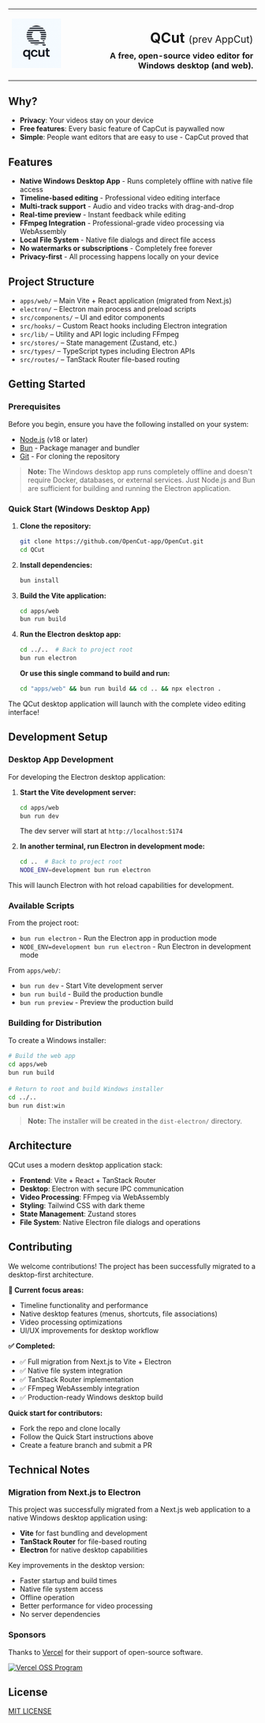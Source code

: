 <table width="100%">
  <tr>
    <td align="left" width="120">
      <img src="qcut/apps/web/public/logo.png" alt="QCut Logo" width="100" />
    </td>
    <td align="right">
      <h1>QCut <span style="font-size: 0.7em; font-weight: normal;">(prev AppCut)</span></h1>
      <h3 style="margin-top: -10px;">A free, open-source video editor for Windows desktop (and web).</h3>
    </td>
  </tr>
</table>

## Why?

- **Privacy**: Your videos stay on your device
- **Free features**: Every basic feature of CapCut is paywalled now
- **Simple**: People want editors that are easy to use - CapCut proved that

## Features

- **Native Windows Desktop App** - Runs completely offline with native file access
- **Timeline-based editing** - Professional video editing interface
- **Multi-track support** - Audio and video tracks with drag-and-drop
- **Real-time preview** - Instant feedback while editing
- **FFmpeg Integration** - Professional-grade video processing via WebAssembly
- **Local File System** - Native file dialogs and direct file access
- **No watermarks or subscriptions** - Completely free forever
- **Privacy-first** - All processing happens locally on your device

## Project Structure

- `apps/web/` – Main Vite + React application (migrated from Next.js)
- `electron/` – Electron main process and preload scripts
- `src/components/` – UI and editor components
- `src/hooks/` – Custom React hooks including Electron integration
- `src/lib/` – Utility and API logic including FFmpeg
- `src/stores/` – State management (Zustand, etc.)
- `src/types/` – TypeScript types including Electron APIs
- `src/routes/` – TanStack Router file-based routing

## Getting Started

### Prerequisites

Before you begin, ensure you have the following installed on your system:

- [Node.js](https://nodejs.org/en/) (v18 or later)
- [Bun](https://bun.sh/docs/installation) - Package manager and bundler
- [Git](https://git-scm.com/) - For cloning the repository

> **Note:** The Windows desktop app runs completely offline and doesn't require Docker, databases, or external services. Just Node.js and Bun are sufficient for building and running the Electron application.

### Quick Start (Windows Desktop App)

1. **Clone the repository:**
   ```bash
   git clone https://github.com/OpenCut-app/OpenCut.git
   cd QCut
   ```

2. **Install dependencies:**
   ```bash
   bun install
   ```

3. **Build the Vite application:**
   ```bash
   cd apps/web
   bun run build
   ```

4. **Run the Electron desktop app:**
   ```bash
   cd ../..  # Back to project root
   bun run electron
   ```

   **Or use this single command to build and run:**
   ```bash
   cd "apps/web" && bun run build && cd .. && npx electron .
   ```

The QCut desktop application will launch with the complete video editing interface!

## Development Setup

### Desktop App Development

For developing the Electron desktop application:

1. **Start the Vite development server:**
   ```bash
   cd apps/web
   bun run dev
   ```
   The dev server will start at `http://localhost:5174`

2. **In another terminal, run Electron in development mode:**
   ```bash
   cd ..  # Back to project root
   NODE_ENV=development bun run electron
   ```

This will launch Electron with hot reload capabilities for development.

### Available Scripts

From the project root:
- `bun run electron` - Run the Electron app in production mode
- `NODE_ENV=development bun run electron` - Run Electron in development mode

From `apps/web/`:
- `bun run dev` - Start Vite development server
- `bun run build` - Build the production bundle
- `bun run preview` - Preview the production build

### Building for Distribution

To create a Windows installer:

```bash
# Build the web app
cd apps/web
bun run build

# Return to root and build Windows installer
cd ../..
bun run dist:win
```

> **Note:** The installer will be created in the `dist-electron/` directory.

## Architecture

QCut uses a modern desktop application stack:

- **Frontend**: Vite + React + TanStack Router
- **Desktop**: Electron with secure IPC communication
- **Video Processing**: FFmpeg via WebAssembly
- **Styling**: Tailwind CSS with dark theme
- **State Management**: Zustand stores
- **File System**: Native Electron file dialogs and operations

## Contributing

We welcome contributions! The project has been successfully migrated to a desktop-first architecture.

**🎯 Current focus areas:** 
- Timeline functionality and performance
- Native desktop features (menus, shortcuts, file associations)
- Video processing optimizations
- UI/UX improvements for desktop workflow

**✅ Completed:**
- ✅ Full migration from Next.js to Vite + Electron
- ✅ Native file system integration
- ✅ TanStack Router implementation
- ✅ FFmpeg WebAssembly integration
- ✅ Production-ready Windows desktop build

**Quick start for contributors:**

- Fork the repo and clone locally
- Follow the Quick Start instructions above
- Create a feature branch and submit a PR

## Technical Notes

### Migration from Next.js to Electron

This project was successfully migrated from a Next.js web application to a native Windows desktop application using:

- **Vite** for fast bundling and development
- **TanStack Router** for file-based routing
- **Electron** for native desktop capabilities

Key improvements in the desktop version:
- Faster startup and build times
- Native file system access
- Offline operation
- Better performance for video processing
- No server dependencies

### Sponsors

Thanks to [Vercel](https://vercel.com?utm_source=github-opencut&utm_campaign=oss) for their support of open-source software.

<a href="https://vercel.com/oss">
  <img alt="Vercel OSS Program" src="https://vercel.com/oss/program-badge.svg" />
</a>

## License

[MIT LICENSE](LICENSE)
